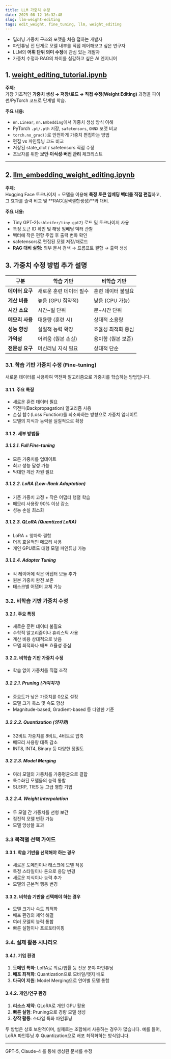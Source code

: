 ```yaml
---
title: LLM 가중치 수정
date: 2025-08-12 16:32:48
slug: llm-weight-editing
tags: edit_weight, fine_tuning, llm, weight_editing
---
```


- 딥러닝 가중치 구조와 포맷을 처음 접하는 개발자
- 파인튜닝 전 단계로 모델 내부를 직접 제어해보고 싶은 연구자
- LLM의 **어휘 단위 의미 수정**에 관심 있는 개발자
- 가중치 수정과 RAG의 차이를 실감하고 싶은 AI 엔지니어


## 1. [weight_editing_tutorial.ipynb](https://github.com/kimjj81/kimjj81.github.io/blob/master/source/ipynb/edit_weight/weight_editing_tutorial.ipynb)

**주제:**  
가장 기초적인 **가중치 생성 → 저장/로드 → 직접 수정(Weight Editing)** 과정을 파이썬/PyTorch 코드로 단계별 학습.

**주요 내용:**
- `nn.Linear`, `nn.Embedding`에서 가중치 생성 방식 이해
- PyTorch `.pt/.pth` 저장, `safetensors`, `ONNX` 포맷 비교
- `torch.no_grad()`로 안전하게 가중치 편집하는 방법
- 편집 vs 파인튜닝 코드 비교
- 저장된 state_dict / safetensors 직접 수정
- 초보자를 위한 **보안·이식성·버전 관리** 체크리스트

---

## 2. [llm_embedding_weight_editing.ipynb](https://github.com/kimjj81/kimjj81.github.io/blob/master/source/ipynb/edit_weight/llm_embedding_weight_editing.ipynb)

**주제:**  
Hugging Face 토크나이저 + 모델을 이용해 **특정 토큰 임베딩 벡터를 직접 편집**하고,  
그 효과를 출력 비교 및 **RAG(검색결합생성)**와 대비.

**주요 내용:**
- Tiny GPT-2(`sshleifer/tiny-gpt2`) 로드 및 토크나이저 사용
- 특정 토큰 ID 확인 및 해당 임베딩 벡터 관찰
- 벡터에 작은 편향 주입 후 출력 변화 확인
- safetensors로 편집된 모델 저장/재로드
- **RAG 대비 실험:** 외부 문서 검색 → 프롬프트 결합 → 출력 생성

## 3. 가중치 수정 방법 추가 설명

| 구분 | 학습 기반 | 비학습 기반 |
|------|-----------|-------------|
| **데이터 요구** | 새로운 훈련 데이터 필수 | 훈련 데이터 불필요 |
| **계산 비용** | 높음 (GPU 집약적) | 낮음 (CPU 가능) |
| **시간 소요** | 시간~일 단위 | 분~시간 단위 |
| **메모리 사용** | 대용량 (훈련 시) | 상대적 소용량 |
| **성능 향상** | 실질적 능력 확장 | 효율성 최적화 중심 |
| **가역성** | 어려움 (원본 손실) | 용이함 (원본 보존) |
| **전문성 요구** | 머신러닝 지식 필요 | 상대적 단순 |

### 3.1. 학습 기반 가중치 수정 (Fine-tuning)

새로운 데이터를 사용하여 역전파 알고리즘으로 가중치를 학습하는 방법입니다.

#### 3.1.1. 주요 특징
- 새로운 훈련 데이터 필요
- 역전파(Backpropagation) 알고리즘 사용
- 손실 함수(Loss Function)를 최소화하는 방향으로 가중치 업데이트
- 모델의 지식과 능력을 실질적으로 확장

#### 3.1.2. 세부 방법들

##### 3.1.2.1. Full Fine-tuning
- 모든 가중치를 업데이트
- 최고 성능 달성 가능
- 막대한 계산 자원 필요

##### 3.1.2.2. LoRA (Low-Rank Adaptation)
- 기존 가중치 고정 + 작은 어댑터 행렬 학습
- 메모리 사용량 90% 이상 감소
- 성능 손실 최소화

##### 3.1.2.3. QLoRA (Quantized LoRA)
- LoRA + 양자화 결합
- 더욱 효율적인 메모리 사용
- 개인 GPU로도 대형 모델 파인튜닝 가능

##### 3.1.2.4. Adapter Tuning
- 각 레이어에 작은 어댑터 모듈 추가
- 원본 가중치 완전 보존
- 태스크별 어댑터 교체 가능

### 3.2. 비학습 기반 가중치 수정

#### 3.2.1. 주요 특징

- 새로운 훈련 데이터 불필요
- 수학적 알고리즘이나 휴리스틱 사용
- 계산 비용 상대적으로 낮음
- 모델 최적화나 배포 효율성 중심

#### 3.2.2. 비학습 기반 가중치 수정

- 학습 없이 가중치를 직접 조작

##### 3.2.2.1. Pruning (가지치기)
- 중요도가 낮은 가중치를 0으로 설정
- 모델 크기 축소 및 속도 향상
- Magnitude-based, Gradient-based 등 다양한 기준

##### 3.2.2.2. Quantization (양자화)
- 32비트 가중치를 8비트, 4비트로 압축
- 메모리 사용량 대폭 감소
- INT8, INT4, Binary 등 다양한 정밀도

##### 3.2.2.3. Model Merging
- 여러 모델의 가중치를 가중평균으로 결합
- 특수화된 모델들의 능력 통합
- SLERP, TIES 등 고급 병합 기법

##### 3.2.2.4. Weight Interpolation
- 두 모델 간 가중치를 선형 보간
- 점진적 모델 변환 가능
- 모델 앙상블 효과

### 3.3 목적별 선택 가이드

#### 3.3.1. 학습 기반을 선택해야 하는 경우
- 새로운 도메인이나 태스크에 모델 적응
- 특정 스타일이나 톤으로 응답 변경
- 새로운 지식이나 능력 추가
- 모델의 근본적 행동 변경

#### 3.3.2. 비학습 기반을 선택해야 하는 경우
- 모델 크기나 속도 최적화
- 배포 환경의 제약 해결
- 여러 모델의 능력 통합
- 빠른 실험이나 프로토타이핑

### 3.4. 실제 활용 시나리오

#### 3.4.1. 기업 환경
1. **도메인 특화**: LoRA로 의료/법률 등 전문 분야 파인튜닝
2. **배포 최적화**: Quantization으로 모바일/엣지 배포
3. **다국어 지원**: Model Merging으로 언어별 모델 통합

#### 3.4.2. 개인/연구 환경
1. **리소스 제약**: QLoRA로 개인 GPU 활용
2. **빠른 실험**: Pruning으로 경량 모델 생성
3. **창작 활동**: 스타일 특화 파인튜닝

두 방법은 상호 보완적이며, 실제로는 조합해서 사용하는 경우가 많습니다. 예를 들어, LoRA 파인튜닝 후 Quantization으로 배포 최적화하는 방식입니다.

------
GPT-5, Claude-4 를 통해 생성된 문서를 수정